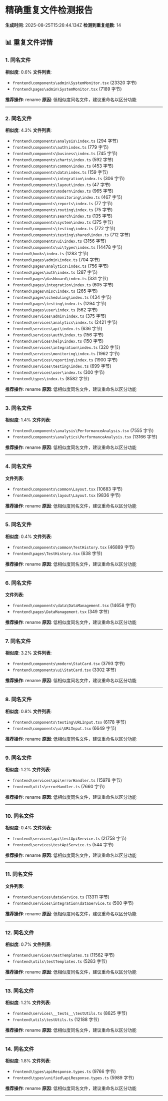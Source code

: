 # 精确重复文件检测报告

**生成时间**: 2025-08-25T15:26:44.134Z
**检测到重复组数**: 14

## 📊 重复文件详情

### 1. 同名文件

**相似度**: 0.6%
**文件列表**:
- `frontend\components\admin\SystemMonitor.tsx` (23320 字节)
- `frontend\pages\admin\SystemMonitor.tsx` (7189 字节)

**推荐操作**: rename
**原因**: 低相似度同名文件，建议重命名以区分功能

---

### 2. 同名文件

**相似度**: 4.3%
**文件列表**:
- `frontend\components\analysis\index.ts` (294 字节)
- `frontend\components\auth\index.ts` (779 字节)
- `frontend\components\business\index.ts` (745 字节)
- `frontend\components\charts\index.ts` (592 字节)
- `frontend\components\common\index.ts` (453 字节)
- `frontend\components\data\index.ts` (159 字节)
- `frontend\components\integration\index.ts` (306 字节)
- `frontend\components\layout\index.ts` (47 字节)
- `frontend\components\modern\index.ts` (965 字节)
- `frontend\components\monitoring\index.ts` (467 字节)
- `frontend\components\reports\index.ts` (77 字节)
- `frontend\components\routing\index.ts` (75 字节)
- `frontend\components\search\index.ts` (135 字节)
- `frontend\components\system\index.ts` (375 字节)
- `frontend\components\testing\index.ts` (772 字节)
- `frontend\components\testing\shared\index.ts` (712 字节)
- `frontend\components\ui\index.ts` (3156 字节)
- `frontend\components\ui\types\index.ts` (14478 字节)
- `frontend\hooks\index.ts` (1283 字节)
- `frontend\pages\admin\index.ts` (704 字节)
- `frontend\pages\analytics\index.ts` (756 字节)
- `frontend\pages\auth\index.ts` (287 字节)
- `frontend\pages\dashboard\index.ts` (331 字节)
- `frontend\pages\integration\index.ts` (605 字节)
- `frontend\pages\misc\index.ts` (265 字节)
- `frontend\pages\scheduling\index.ts` (434 字节)
- `frontend\pages\testing\index.ts` (1294 字节)
- `frontend\pages\user\index.ts` (562 字节)
- `frontend\services\admin\index.ts` (375 字节)
- `frontend\services\analytics\index.ts` (2421 字节)
- `frontend\services\api\index.ts` (636 字节)
- `frontend\services\auth\index.ts` (156 字节)
- `frontend\services\help\index.ts` (150 字节)
- `frontend\services\integration\index.ts` (320 字节)
- `frontend\services\monitoring\index.ts` (1962 字节)
- `frontend\services\reporting\index.ts` (1900 字节)
- `frontend\services\testing\index.ts` (699 字节)
- `frontend\services\user\index.ts` (300 字节)
- `frontend\types\index.ts` (8582 字节)

**推荐操作**: rename
**原因**: 低相似度同名文件，建议重命名以区分功能

---

### 3. 同名文件

**相似度**: 1.4%
**文件列表**:
- `frontend\components\analysis\PerformanceAnalysis.tsx` (7555 字节)
- `frontend\components\analytics\PerformanceAnalysis.tsx` (13166 字节)

**推荐操作**: rename
**原因**: 低相似度同名文件，建议重命名以区分功能

---

### 4. 同名文件

**文件列表**:
- `frontend\components\common\Layout.tsx` (10683 字节)
- `frontend\components\layout\Layout.tsx` (9836 字节)

**推荐操作**: rename
**原因**: 低相似度同名文件，建议重命名以区分功能

---

### 5. 同名文件

**相似度**: 0.4%
**文件列表**:
- `frontend\components\common\TestHistory.tsx` (46889 字节)
- `frontend\pages\TestHistory.tsx` (638 字节)

**推荐操作**: rename
**原因**: 低相似度同名文件，建议重命名以区分功能

---

### 6. 同名文件

**文件列表**:
- `frontend\components\data\DataManagement.tsx` (14658 字节)
- `frontend\pages\DataManagement.tsx` (349 字节)

**推荐操作**: rename
**原因**: 低相似度同名文件，建议重命名以区分功能

---

### 7. 同名文件

**相似度**: 3.2%
**文件列表**:
- `frontend\components\modern\StatCard.tsx` (3793 字节)
- `frontend\components\ui\StatCard.tsx` (3302 字节)

**推荐操作**: rename
**原因**: 低相似度同名文件，建议重命名以区分功能

---

### 8. 同名文件

**相似度**: 0.8%
**文件列表**:
- `frontend\components\testing\URLInput.tsx` (6178 字节)
- `frontend\components\ui\URLInput.tsx` (6649 字节)

**推荐操作**: rename
**原因**: 低相似度同名文件，建议重命名以区分功能

---

### 9. 同名文件

**相似度**: 1.2%
**文件列表**:
- `frontend\services\api\errorHandler.ts` (15978 字节)
- `frontend\utils\errorHandler.ts` (7660 字节)

**推荐操作**: rename
**原因**: 低相似度同名文件，建议重命名以区分功能

---

### 10. 同名文件

**相似度**: 0.4%
**文件列表**:
- `frontend\services\api\testApiService.ts` (21758 字节)
- `frontend\services\testApiService.ts` (544 字节)

**推荐操作**: rename
**原因**: 低相似度同名文件，建议重命名以区分功能

---

### 11. 同名文件

**文件列表**:
- `frontend\services\dataService.ts` (13311 字节)
- `frontend\services\integration\dataService.ts` (500 字节)

**推荐操作**: rename
**原因**: 低相似度同名文件，建议重命名以区分功能

---

### 12. 同名文件

**相似度**: 0.7%
**文件列表**:
- `frontend\services\testTemplates.ts` (11562 字节)
- `frontend\utils\testTemplates.ts` (5283 字节)

**推荐操作**: rename
**原因**: 低相似度同名文件，建议重命名以区分功能

---

### 13. 同名文件

**相似度**: 1.2%
**文件列表**:
- `frontend\services\__tests__\testUtils.ts` (8625 字节)
- `frontend\utils\testUtils.ts` (12188 字节)

**推荐操作**: rename
**原因**: 低相似度同名文件，建议重命名以区分功能

---

### 14. 同名文件

**相似度**: 1.8%
**文件列表**:
- `frontend\types\apiResponse.types.ts` (9766 字节)
- `frontend\types\unified\apiResponse.types.ts` (5989 字节)

**推荐操作**: rename
**原因**: 低相似度同名文件，建议重命名以区分功能

---

